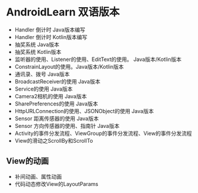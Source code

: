 # AndroidLearn 双语版本

- Handler 倒计时 Java版本编写
- Handler 倒计时 Kotlin版本编写
- 抽奖系统 Java版本
- 抽奖系统 Kotlin版本
- 监听器的使用、Listener的使用、EditText的使用。 Java版本/Kotlin版本
- ConstrainLayout的使用。Java版本/Kotlin版本
- 通讯录、拨号 Java版本
- BroadcastReceiver的使用 Java版本
- Service的使用 Java版本
- Camera2相机的使用 Java版本
- SharePreferences的使用 Java版本
- HttpURLConnection的使用、JSONObject的使用 Java版本
- Sensor 距离传感器的使用 Java版本
- Sensor 方向传感器的使用、指南针 Java版本
- Activity的事件分发流程、ViewGroup的事件分发流程、View的事件分发流程
- View的滑动之ScrollBy和ScrollTo
## View的动画
- 补间动画、属性动画
- 代码动态修改View的LayoutParams